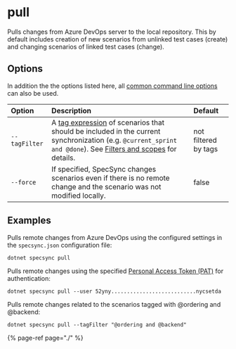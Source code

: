 # pull

Pulls changes from Azure DevOps server to the local repository. This by default includes creation of new scenarios from unlinked test cases \(create\) and changing scenarios of linked test cases \(change\).

## Options

In addition the the options listed here, all [common command line options](./#common-command-line-options) can also be used.

| Option | Description | Default |
| :--- | :--- | :--- |
| `--tagFilter` | A [tag expression](http://speclink.me/tagexpressions) of scenarios that should be included in the current synchronization \(e.g. `@current_sprint and @done`\). See [Filters and scopes](../../important-concepts/filters-and-scopes.md) for details. | not filtered by tags |
| `--force` | If specified, SpecSync changes scenarios even if there is no remote change and the scenario was not modified locally. | false |

## Examples

Pulls remote changes from Azure DevOps using the configured settings in the `specsync.json` configuration file:

```text
dotnet specsync pull
```

Pulls remote changes using the specified [Personal Access Token \(PAT\)](../../features/general-features/tfs-authentication-options.md#vsts-personal-access-tokens) for authentication:

```text
dotnet specsync pull --user 52yny...........................nycsetda
```

Pulls remote changes related to the scenarios tagged with @ordering and @backend:

```text
dotnet specsync pull --tagFilter "@ordering and @backend"
```

{% page-ref page="./" %}

